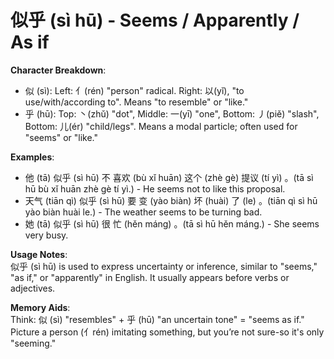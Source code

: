 # **似乎 (sì hū) - Seems / Apparently / As if**

**Character Breakdown**:  
- 似 (sì): Left: 亻(rén) "person" radical. Right: 以(yǐ), "to use/with/according to". Means "to resemble" or "like."  
- 乎 (hū): Top: 丶(zhǔ) "dot", Middle: 一(yī) "one", Bottom: 丿(piě) "slash", Bottom: 儿(ér) "child/legs". Means a modal particle; often used for "seems" or "like."

**Examples**:  
- 他 (tā) 似乎 (sì hū) 不 喜欢 (bù xǐ huān) 这个 (zhè gè) 提议 (tí yì) 。(tā sì hū bù xǐ huān zhè gè tí yì.) - He seems not to like this proposal.  
- 天气 (tiān qì) 似乎 (sì hū) 要 变 (yào biàn) 坏 (huài) 了 (le) 。(tiān qì sì hū yào biàn huài le.) - The weather seems to be turning bad.  
- 她 (tā) 似乎 (sì hū) 很 忙 (hěn máng) 。(tā sì hū hěn máng.) - She seems very busy.

**Usage Notes**:  
似乎 (sì hū) is used to express uncertainty or inference, similar to "seems," "as if," or "apparently" in English. It usually appears before verbs or adjectives.

**Memory Aids**:  
Think: 似 (sì) "resembles" + 乎 (hū) "an uncertain tone" = "seems as if."  
Picture a person (亻rén) imitating something, but you’re not sure-so it's only "seeming."